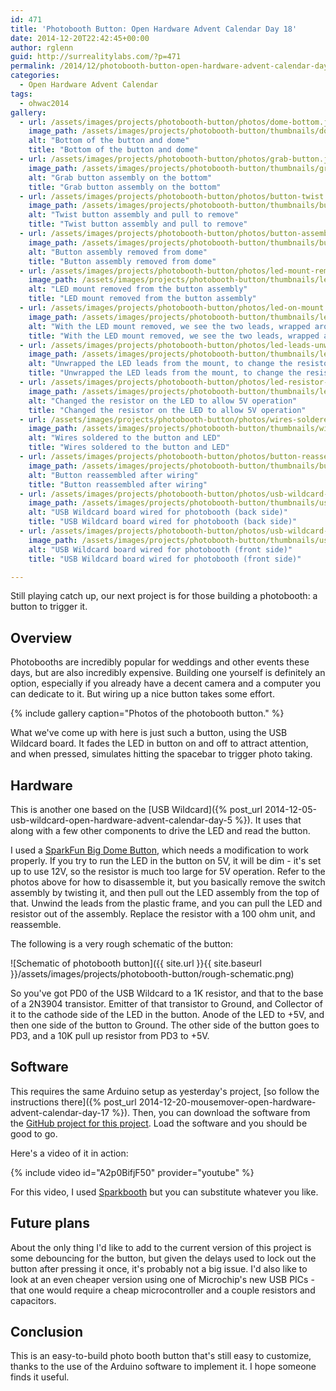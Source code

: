 ```yaml
---
id: 471
title: 'Photobooth Button: Open Hardware Advent Calendar Day 18'
date: 2014-12-20T22:42:45+00:00
author: rglenn
guid: http://surrealitylabs.com/?p=471
permalink: /2014/12/photobooth-button-open-hardware-advent-calendar-day-18/
categories:
  - Open Hardware Advent Calendar
tags:
  - ohwac2014
gallery:
  - url: /assets/images/projects/photobooth-button/photos/dome-bottom.jpg
    image_path: /assets/images/projects/photobooth-button/thumbnails/dome-bottom.jpg
    alt: "Bottom of the button and dome"
    title: "Bottom of the button and dome"
  - url: /assets/images/projects/photobooth-button/photos/grab-button.jpg
    image_path: /assets/images/projects/photobooth-button/thumbnails/grab-button.jpg
    alt: "Grab button assembly on the bottom"
    title: "Grab button assembly on the bottom"
  - url: /assets/images/projects/photobooth-button/photos/button-twist.jpg
    image_path: /assets/images/projects/photobooth-button/thumbnails/button-twist.jpg
    alt: "Twist button assembly and pull to remove"
    title: "Twist button assembly and pull to remove"
  - url: /assets/images/projects/photobooth-button/photos/button-assembly.jpg
    image_path: /assets/images/projects/photobooth-button/thumbnails/button-assembly.jpg
    alt: "Button assembly removed from dome"
    title: "Button assembly removed from dome"
  - url: /assets/images/projects/photobooth-button/photos/led-mount-removed.jpg
    image_path: /assets/images/projects/photobooth-button/thumbnails/led-mount-removed.jpg
    alt: "LED mount removed from the button assembly"
    title: "LED mount removed from the button assembly"
  - url: /assets/images/projects/photobooth-button/photos/led-on-mount.jpg
    image_path: /assets/images/projects/photobooth-button/thumbnails/led-on-mount.jpg
    alt: "With the LED mount removed, we see the two leads, wrapped around the bottom"
    title: "With the LED mount removed, we see the two leads, wrapped around the bottom"
  - url: /assets/images/projects/photobooth-button/photos/led-leads-unwrapped.jpg
    image_path: /assets/images/projects/photobooth-button/thumbnails/led-leads-unwrapped.jpg
    alt: "Unwrapped the LED leads from the mount, to change the resistor"
    title: "Unwrapped the LED leads from the mount, to change the resistor"
  - url: /assets/images/projects/photobooth-button/photos/led-resistor-changed.jpg
    image_path: /assets/images/projects/photobooth-button/thumbnails/led-resistor-changed.jpg
    alt: "Changed the resistor on the LED to allow 5V operation"
    title: "Changed the resistor on the LED to allow 5V operation"
  - url: /assets/images/projects/photobooth-button/photos/wires-soldered.jpg
    image_path: /assets/images/projects/photobooth-button/thumbnails/wires-soldered.jpg
    alt: "Wires soldered to the button and LED"
    title: "Wires soldered to the button and LED"
  - url: /assets/images/projects/photobooth-button/photos/button-reassembled.jpg
    image_path: /assets/images/projects/photobooth-button/thumbnails/button-reassembled.jpg
    alt: "Button reassembled after wiring"
    title: "Button reassembled after wiring"
  - url: /assets/images/projects/photobooth-button/photos/usb-wildcard-back.jpg
    image_path: /assets/images/projects/photobooth-button/thumbnails/usb-wildcard-back.jpg
    alt: "USB Wildcard board wired for photobooth (back side)"
    title: "USB Wildcard board wired for photobooth (back side)"
  - url: /assets/images/projects/photobooth-button/photos/usb-wildcard-front.jpg
    image_path: /assets/images/projects/photobooth-button/thumbnails/usb-wildcard-front.jpg
    alt: "USB Wildcard board wired for photobooth (front side)"
    title: "USB Wildcard board wired for photobooth (front side)"

---
```

Still playing catch up, our next project is for those building a photobooth: a button to trigger it.

<h2>Overview</h2>
Photobooths are incredibly popular for weddings and other events these days, but are also incredibly expensive. Building one yourself is definitely an option, especially if you already have a decent camera and a computer you can dedicate to it. But wiring up a nice button takes some effort.

{% include gallery caption="Photos of the photobooth button." %}

What we've come up with here is just such a button, using the USB Wildcard board. It fades the LED in button on and off to attract attention, and when pressed, simulates hitting the spacebar to trigger photo taking.

<h2>Hardware</h2>
This is another one based on the [USB Wildcard]({% post_url 2014-12-05-usb-wildcard-open-hardware-advent-calendar-day-5 %}). It uses that along with a few other components to drive the LED and read the button.

I used a <a href="https://www.sparkfun.com/products/11274" target="_blank">SparkFun Big Dome Button</a>, which needs a modification to work properly. If you try to run the LED in the button on 5V, it will be dim - it's set up to use 12V, so the resistor is much too large for 5V operation. Refer to the photos above for how to disassemble it, but you basically remove the switch assembly by twisting it, and then pull out the LED assembly from the top of that. Unwind the leads from the plastic frame, and you can pull the LED and resistor out of the assembly. Replace the resistor with a 100 ohm unit, and reassemble.

The following is a very rough schematic of the button:

![Schematic of photobooth button]({{ site.url }}{{ site.baseurl }}/assets/images/projects/photobooth-button/rough-schematic.png)

So you've got PD0 of the USB Wildcard to a 1K resistor, and that to the base of a 2N3904 transistor. Emitter of that transistor to Ground, and Collector of it to the cathode side of the LED in the button. Anode of the LED to +5V, and then one side of the button to Ground. The other side of the button goes to PD3, and a 10K pull up resistor from PD3 to +5V.

<h2>Software</h2>
This requires the same Arduino setup as yesterday's project, [so follow the instructions there]({% post_url 2014-12-20-mousemover-open-hardware-advent-calendar-day-17 %}). Then, you can download the software from the <a href="https://github.com/SurrealityLabs/PhotoboothButton" target="_blank">GitHub project for this project</a>. Load the software and you should be good to go.

Here's a video of it in action:

{% include video id="A2p0BifjF50" provider="youtube" %}

For this video, I used <a href="http://sparkbooth.com/" target="_blank">Sparkbooth</a> but you can substitute whatever you like.

<h2>Future plans</h2>
About the only thing I'd like to add to the current version of this project is some debouncing for the button, but given the delays used to lock out the button after pressing it once, it's probably not a big issue. I'd also like to look at an even cheaper version using one of Microchip's new USB PICs - that one would require a cheap microcontroller and a couple resistors and capacitors.

<h2>Conclusion</h2>
This is an easy-to-build photo booth button that's still easy to customize, thanks to the use of the Arduino software to implement it. I hope someone finds it useful.